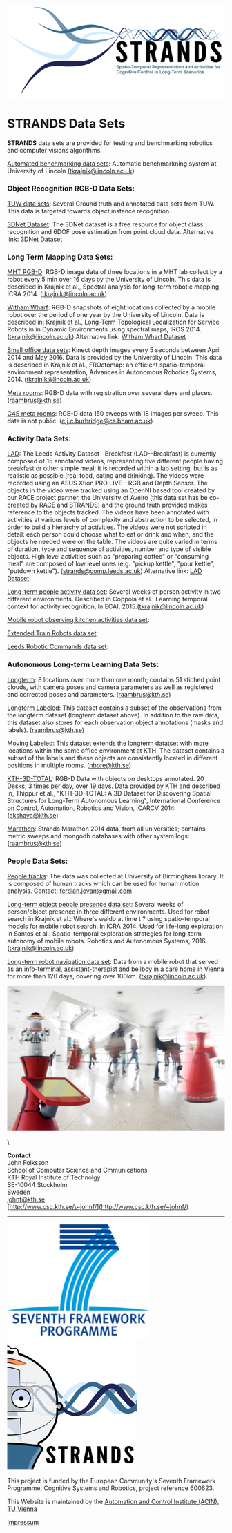![STRANDS logo](images/index/STRANDS_logo.png)

STRANDS Data Sets
=================

**STRANDS** data sets are provided for testing and benchmarking robotics and computer visions algorithms.

[Automated benchmarking data sets](auto_benchmark): Automatic benchmarkning system at University of Lincoln (tkrajnik@lincoln.ac.uk)

### Object Recognition RGB-D Data Sets:

[TUW data sets](tuw): Several Ground truth and annotated data sets from TUW. This data is targeted towards object instance recognition.

[3DNet Dataset](three_d_net): The 3DNet dataset is a free resource for object class recognition and 6DOF pose estimation from point cloud data. Alternative link: [3DNet Dataset](https://strands.pdc.kth.se/public/3DNet_Dataset/)

### Long Term Mapping Data Sets:

[MHT RGB-D](mht_rgbd): RGB-D image data of three locations in a MHT lab collect by a robot every 5 min over 16 days by the University of Lincoln. This data is described in Krajnik et al., Spectral analysis for long-term robotic mapping, ICRA 2014. (tkrajnik@lincoln.ac.uk)

[Witham Wharf](witham_wharf): RGB-D snapshots of eight locations collected by a mobile robot over the period of one year by the University of Lincoln. Data is described in: Krajnik et al., Long-Term Topological Localization for Service Robots in in Dynamic Environments using spectral maps, IROS 2014. (tkrajnik@lincoln.ac.uk) Alternative link: [Witham Wharf Dataset](https://strands.pdc.kth.se/public/Witham_Wharf_RGB-D_dataset/)

[Small office data sets](small_office): Kinect depth images every 5 seconds between April 2014 and May 2016. Data is provided by the University of Lincoln. This data is described in Krajnik et al., FROctomap: an efficient spatio-temporal environment representation, Advances in Autonomous Robotics Systems, 2014. (tkrajnik@lincoln.ac.uk)

[Meta rooms](meta_rooms): RGB-D data with registration over several days and places. (raambrus@kth.se)

[G4S meta rooms](https://lcas.lincoln.ac.uk/owncloud/public.php?service=files&t=cee1ceb7fb49ad373288f1249b7ff48b&dir=%2FG4S_2014): RGB-D data 150 sweeps with 18 images per sweep. This data is not public. (c.j.c.burbridge@cs.bham.ac.uk)

### Activity Data Sets:

[LAD](https://dartportal.leeds.ac.uk/dataset/lad): The Leeds Activity Dataset--Breakfast (LAD--Breakfast) is currently composed of 15 annotated videos, representing five different people having breakfast or other simple meal; it is recorded within a lab setting, but is as realistic as possible (real food, eating and drinking). The videos were recorded using an ASUS Xtion PRO LIVE - RGB and Depth Sensor. The objects in the video were tracked using an OpenNI based tool created by our RACE project partner, the University of Aveiro (this data set has be co-created by RACE and STRANDS) and the ground truth provided makes reference to the objects tracked. The videos have been annotated with activities at various levels of complexity and abstraction to be selected, in order to build a hierarchy of activities. The videos were not scripted in detail: each person could choose what to eat or drink and when, and the objects he needed were on the table. The videos are quite varied in terms of duration, type and sequence of activities, number and type of visible objects. High level activities such as "preparing coffee" or "consuming meal" are composed of low level ones (e.g. "pickup kettle", "pour kettle", "putdown kettle"). (strands@comp.leeds.ac.uk) Alternative link: [LAD Dataset](https://strands.pdc.kth.se/public/LAD/)

[Long-term people activity data set](person_activity): Several weeks of person activity in two different environments. Described in Coppola et al.: Learning temporal context for activity recognition, In ECAI, 2015.(tkrajnik@lincoln.ac.uk)

[Mobile robot observing kitchen activities data set](https://doi.org/10.5518/86):

[Extended Train Robots data set](https://doi.org/10.5518/32):

[Leeds Robotic Commands data set](https://doi.org/10.5518/110):

### Autonomous Long-term Learning Data Sets:

[Longterm](kth_lt): 8 locations over more than one month; contains 51 stiched point clouds, with camera poses and camera parameters as well as registered and corrected poses and parameters. (raambrus@kth.se)

[Longterm Labeled](kth_lt_labels): This dataset contains a subset of the observations from the longterm dataset (longterm dataset above). In addition to the raw data, this dataset also stores for each observation object annotations (masks and labels). (raambrus@kth.se)

[Moving Labeled](kth_lt_moving): This dataset extends the longterm datatset with more locations within the same office environment at KTH. The dataset contains a subset of the labels and these objects are consistently located in different positions in multiple rooms. (nbore@kth.se)

[KTH-3D-TOTAL](kth_3d): RGB-D Data with objects on desktops annotated. 20 Desks, 3 times per day, over 19 days. Data provided by KTH and described in, Thippur et al., "KTH-3D-TOTAL: A 3D Dataset for Discovering Spatial Structures for Long-Term Autonomous Learning", International Conference on Control, Automation, Robotics and Vision, ICARCV 2014. (akshaya@kth.se)

[Marathon](marathon): Strands Marathon 2014 data, from all universities; contains metric sweeps and mongodb databases with other system logs: (raambrus@kth.se)

### People Data Sets:

[People tracks](people_tracks): The data was collected at University of Birmingham library. It is composed of human tracks which can be used for human motion analysis. Contact: ferdian.jovan@gmail.com

[Long-term object people presence data set](object_presence): Several weeks of person/object presence in three different environments. Used for robot search in Krajnik et al.: Where's waldo at time t ? using spatio-temporal models for mobile robot search. In ICRA 2014. Used for life-long exploration in Santos et al.: Spatio-temporal exploration strategies for long-term autonomy of mobile robots. Robotics and Autonomous Systems, 2016.(tkrajnik@lincoln.ac.uk)

[Long-term robot navigation data set](care_home): Data from a mobile robot that served as an info-terminal, assistant-therapist and bellboy in a care home in Vienna for more than 120 days, covering over 100km. (tkrajnik@lincoln.ac.uk)

![STRANDS robot](images/index/Toomas_Lobby3.jpg)

\

**Contact** \
 John Folksson\
 School of Computer Science and Cmmunications\
 KTH Royal Institute of Technolgy\
 SE-10044 Stockholm \
 Sweden\
 [johnf@kth.se](mailto:johnf@kth.se)\
 [http://www.csc.kth.se/\~johnf/](http://www.csc.kth.se/~johnf/)

* * * * *

[![](images/index/7thframeworkprogramme.jpg)](http://cordis.europa.eu/fp7/home_en.html) ![](images/index/strands2.png)

This project is funded by the European Community's Seventh Framework Programme, Cognitive Systems and Robotics, project reference 600623.

This Website is maintained by the [Automation and Control Institute (ACIN)](http://www.acin.tuwien.ac.at/index.php?id=1&L=1), [TU Vienna](http://www.tuwien.ac.at/tuwien_home/EN/)

[Impressum](http://strands.acin.tuwien.ac.at/impressum.html)
